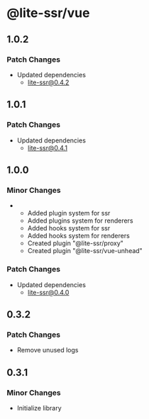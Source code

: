 # @lite-ssr/vue

## 1.0.2

### Patch Changes

- Updated dependencies
  - lite-ssr@0.4.2

## 1.0.1

### Patch Changes

- Updated dependencies
  - lite-ssr@0.4.1

## 1.0.0

### Minor Changes

- - Added plugin system for ssr
  - Added plugins system for renderers
  - Added hooks system for ssr
  - Added hooks system for renderers
  - Created plugin "@lite-ssr/proxy"
  - Created plugin "@lite-ssr/vue-unhead"

### Patch Changes

- Updated dependencies
  - lite-ssr@0.4.0

## 0.3.2

### Patch Changes

- Remove unused logs

## 0.3.1

### Minor Changes

- Initialize library
